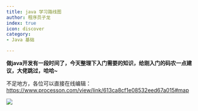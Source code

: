 ```yaml
---
title: java 学习路线图
author: 程序员子龙
index: true
icon: discover
category:
- Java 基础

---
```

**做java开发有一段时间了，今天整理下入门需要的知识，给刚入门的码农一点建议，大佬跳过，哈哈~**

不足地方，各位可以直接在线编辑：https://www.processon.com/view/link/613ca8cf1e08532eed67a015#map

![](https://pic2.zhimg.com/80/v2-f9095129dc6bd2e496e07e0964e6c1cd_720w.jpeg)